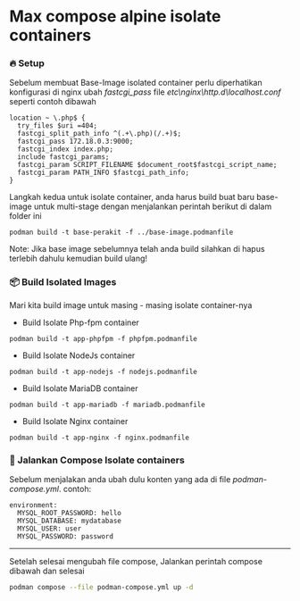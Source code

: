 # Max compose alpine isolate containers

### 🔥 Setup

Sebelum membuat Base-Image isolated container perlu diperhatikan konfigurasi di
nginx ubah _fastcgi_pass_ file _etc\nginx\http.d\localhost.conf_ seperti contoh dibawah

```
location ~ \.php$ {
  try_files $uri =404;
  fastcgi_split_path_info ^(.+\.php)(/.+)$;
  fastcgi_pass 172.18.0.3:9000;
  fastcgi_index index.php;
  include fastcgi_params;
  fastcgi_param SCRIPT_FILENAME $document_root$fastcgi_script_name;
  fastcgi_param PATH_INFO $fastcgi_path_info;
}
```

Langkah kedua untuk isolate container, anda harus build buat baru base-image untuk multi-stage dengan menjalankan perintah berikut di dalam folder ini

```
podman build -t base-perakit -f ../base-image.podmanfile
```

Note: Jika base image sebelumnya telah anda build silahkan di hapus terlebih dahulu kemudian build ulang!

### 📦 Build Isolated Images

Mari kita build image untuk masing - masing isolate container-nya

-   Build Isolate Php-fpm container

```
podman build -t app-phpfpm -f phpfpm.podmanfile
```

-   Build Isolate NodeJs container

```
podman build -t app-nodejs -f nodejs.podmanfile
```

-   Build Isolate MariaDB container

```
podman build -t app-mariadb -f mariadb.podmanfile
```

-   Build Isolate Nginx container

```
podman build -t app-nginx -f nginx.podmanfile
```

### 🚀 Jalankan Compose Isolate containers

Sebelum menjalakan anda ubah dulu konten yang ada di file _podman-compose.yml_. contoh:

```composefile
environment:
  MYSQL_ROOT_PASSWORD: hello
  MYSQL_DATABASE: mydatabase
  MYSQL_USER: user
  MYSQL_PASSWORD: password
```

<hr>
Setelah selesai mengubah file compose, Jalankan perintah compose dibawah dan selesai

```bash
podman compose --file podman-compose.yml up -d
```
